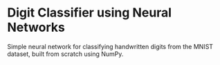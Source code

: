 # Digit Classifier using Neural Networks
Simple neural network for classifying handwritten digits from the MNIST dataset, built from scratch using NumPy.

